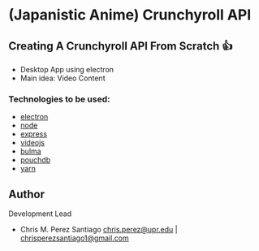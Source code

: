 # (Japanistic Anime) Crunchyroll API

## Creating A Crunchyroll API From Scratch  :+1:

 * Desktop App using electron
 * Main idea: Video Content

 
 ### Technologies to be used:

 * [electron](https://electron.atom.io/)
 * [node](https://nodejs.org/es/)
 * [express](http://expressjs.com/es/)
 * [videojs](http://videojs.com/)
 * [bulma](http://bulma.io/)
 * [pouchdb](https://pouchdb.com/)
 * [yarn](https://yarnpkg.com/en/)

**Author**
-----------------
Development Lead

 - Chris M. Perez Santiago   chris.perez@upr.edu | chrisperezsantiago1@gmail.com
